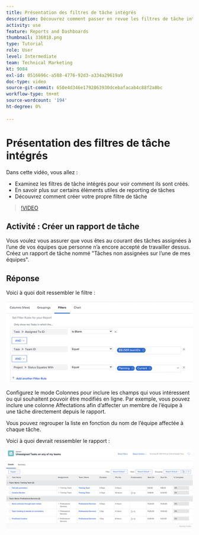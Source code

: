 ```yaml
---
title: Présentation des filtres de tâche intégrés
description: Découvrez comment passer en revue les filtres de tâche intégrés pour voir comment ils sont créés et créer votre propre filtre de tâche dans Workfront.
activity: use
feature: Reports and Dashboards
thumbnail: 336818.png
type: Tutorial
role: User
level: Intermediate
team: Technical Marketing
kt: 9084
exl-id: 0516696c-a588-4776-92d3-a334a29619a9
doc-type: video
source-git-commit: 650e4d346e1792863930dcebafacab4c88f2a8bc
workflow-type: tm+mt
source-wordcount: '194'
ht-degree: 0%

---
```


# Présentation des filtres de tâche intégrés

Dans cette vidéo, vous allez :

* Examinez les filtres de tâche intégrés pour voir comment ils sont créés.
* En savoir plus sur certains éléments utiles de reporting de tâches
* Découvrez comment créer votre propre filtre de tâche

>[!VIDEO](https://video.tv.adobe.com/v/336818/?quality=12&learn=on)

## Activité : Créer un rapport de tâche

Vous voulez vous assurer que vous êtes au courant des tâches assignées à l’une de vos équipes que personne n’a encore accepté de travailler dessus. Créez un rapport de tâche nommé &quot;Tâches non assignées sur l’une de mes équipes&quot;.

## Réponse

Voici à quoi doit ressembler le filtre :

![Image de l’écran de création d’un filtre de tâche](assets/opening-built-in-task-filters-1.png)

Configurez le mode Colonnes pour inclure les champs qui vous intéressent ou qui souhaitent pouvoir être modifiés en ligne. Par exemple, vous pouvez inclure une colonne Affectations afin d’affecter un membre de l’équipe à une tâche directement depuis le rapport.

Vous pouvez regrouper la liste en fonction du nom de l’équipe affectée à chaque tâche.

Voici à quoi devrait ressembler le rapport :

![Image d’un rapport de tâche](assets/opening-built-in-task-filters-2.png)
